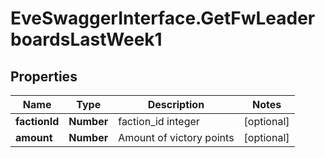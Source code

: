 # EveSwaggerInterface.GetFwLeaderboardsLastWeek1

## Properties
Name | Type | Description | Notes
------------ | ------------- | ------------- | -------------
**factionId** | **Number** | faction_id integer | [optional] 
**amount** | **Number** | Amount of victory points | [optional] 


